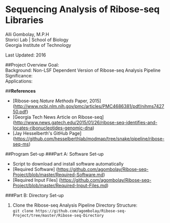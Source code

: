 # Sequencing Analysis of Ribose-seq Libraries
Alli Gombolay, M.P.H  
Storici Lab | School of Biology  
Georgia Institute of Technology  

Last Updated: 2016  

##Project Overview
Goal:  
Background: Non-LSF Dependent Version of Ribose-seq Analysis Pipeline  
Significance:  
Applications:  

##**References**  
* [Ribose-seq *Nature Methods* Paper, 2015]
(http://www.ncbi.nlm.nih.gov/pmc/articles/PMC4686381/pdf/nihms742750.pdf)  
* [Georgia Tech News Article on Ribose-seq]
(http://www.news.gatech.edu/2015/01/26/ribose-seq-identifies-and-locates-ribonucleotides-genomic-dna)
* [Jay Hesselberth's GitHub Page]
(https://github.com/hesselberthlab/modmap/tree/snake/pipeline/ribose-seq-ms)

##Program Set-up
###Part A: Software Set-up  
* Script to download and install software automatically
* [Required Software] (https://github.com/agombolay/Ribose-seq-Project/blob/master/Required-Software.md)
* [Required Input Files] (https://github.com/agombolay/Ribose-seq-Project/blob/master/Required-Input-Files.md)

###Part B: Directory Set-up  
1. Clone the Ribose-seq Analysis Pipeline Directory Structure:  
```git clone https://github.com/agombolay/Ribose-seq-Project/tree/master/Ribose-seq-Directory```
